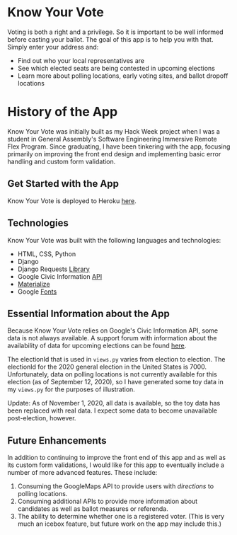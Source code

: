 # Know Your Vote

Voting is both a right and a privilege. So it is important to be well informed before casting your ballot. The goal of this app is to help you with that. Simply enter your address and:

* Find out who your local representatives are
* See which elected seats are being contested in upcoming elections
* Learn more about polling locations, early voting sites, and ballot dropoff locations

# History of the App
Know Your Vote was initially built as my Hack Week project when I was a student in General Assembly's Software Engineering Immersive Remote Flex Program. Since graduating, I have been tinkering with the app, focusing primarily on improving the front end design and implementing basic error handling and custom form validation.

## Get Started with the App
Know Your Vote is deployed to Heroku [here](https://do-you-know-your-vote.herokuapp.com/).

## Technologies
Know Your Vote was built with the following languages and technologies:

* HTML, CSS, Python
* Django
* Django Requests [Library](https://requests.readthedocs.io/en/master/)
* Google Civic Information [API](https://developers.google.com/civic-information)
* [Materialize](https://materializecss.com/)
* Google [Fonts](https://fonts.google.com/)

## Essential Information about the App
Because Know Your Vote relies on Google's Civic Information API, some data is not always available. A support forum with information about the availability of data for upcoming elections can be found [here](https://developers.google.com/civic-information/docs/ci_forum).

The electionId that is used in `views.py` varies from election to election. The electionId for the 2020 general election in the United States is 7000. Unfortunately, data on polling locations is not currently available for this election (as of September 12, 2020), so I have generated some toy data in my `views.py` for the purposes of illustration.

Update: As of November 1, 2020, all data is available, so the toy data has been replaced with real data. I expect some data to become unavailable post-election, however.

## Future Enhancements
In addition to continuing to improve the front end of this app and as well as its custom form validations, I would like for this app to eventually include a number of more advanced features. These include:

1. Consuming the GoogleMaps API to provide users with *directions* to polling locations.
2. Consuming additional APIs to provide more information about candidates as well as ballot measures or referenda.
3. The ability to determine whether one is a registered voter. (This is very much an icebox feature, but future work on the app may include this.)